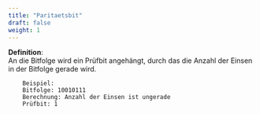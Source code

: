 ```yaml
---
title: "Paritaetsbit"
draft: false
weight: 1
---
```


**Definition**:  
An die Bitfolge wird ein Prüfbit angehängt, durch das die Anzahl der Einsen in der Bitfolge gerade wird.

		Beispiel:
		Bitfolge: 10010111
		Berechnung: Anzahl der Einsen ist ungerade
		Prüfbit: 1
